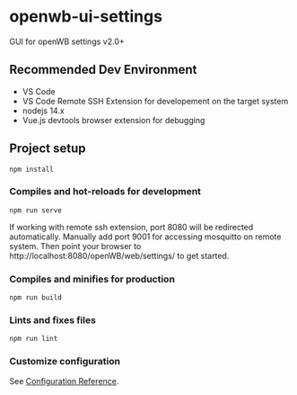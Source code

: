 # openwb-ui-settings
GUI for openWB settings v2.0+

## Recommended Dev Environment
- VS Code
- VS Code Remote SSH Extension for developement on the target system
- nodejs 14.x
- Vue.js devtools browser extension for debugging

## Project setup
```
npm install
```

### Compiles and hot-reloads for development
```
npm run serve
```
If working with remote ssh extension, port 8080 will be redirected automatically.
Manually add port 9001 for accessing mosquitto on remote system.
Then point your browser to http://localhost:8080/openWB/web/settings/ to get started.

### Compiles and minifies for production
```
npm run build
```

### Lints and fixes files
```
npm run lint
```

### Customize configuration
See [Configuration Reference](https://cli.vuejs.org/config/).
